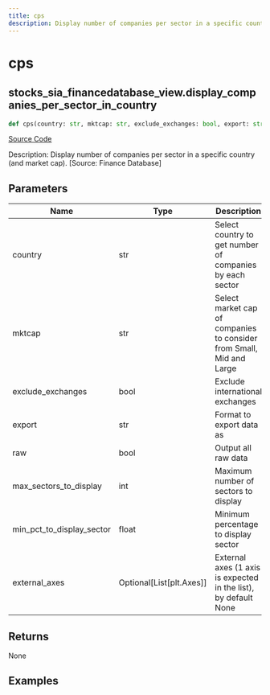 ```yaml
---
title: cps
description: Display number of companies per sector in a specific country (and market cap). [Source: Finance Database]
---
```

# cps

## stocks_sia_financedatabase_view.display_companies_per_sector_in_country

```python
def cps(country: str, mktcap: str, exclude_exchanges: bool, export: str, raw: bool, max_sectors_to_display: int, min_pct_to_display_sector: float, external_axes: Union[List[matplotlib.axes._axes.Axes], NoneType]) -> None:
```
[Source Code](https://github.com/OpenBB-finance/OpenBBTerminal/tree/main/openbb_terminal/stocks/sector_industry_analysis/financedatabase_view.py#L237)

Description: Display number of companies per sector in a specific country (and market cap). [Source: Finance Database]

## Parameters

| Name | Type | Description | Default | Optional |
| ---- | ---- | ----------- | ------- | -------- |
| country | str | Select country to get number of companies by each sector | None | False |
| mktcap | str | Select market cap of companies to consider from Small, Mid and Large | None | False |
| exclude_exchanges | bool | Exclude international exchanges | None | False |
| export | str | Format to export data as | None | False |
| raw | bool | Output all raw data | None | False |
| max_sectors_to_display | int | Maximum number of sectors to display | None | False |
| min_pct_to_display_sector | float | Minimum percentage to display sector | None | False |
| external_axes | Optional[List[plt.Axes]] | External axes (1 axis is expected in the list), by default None | None | True |

## Returns

None

## Examples

